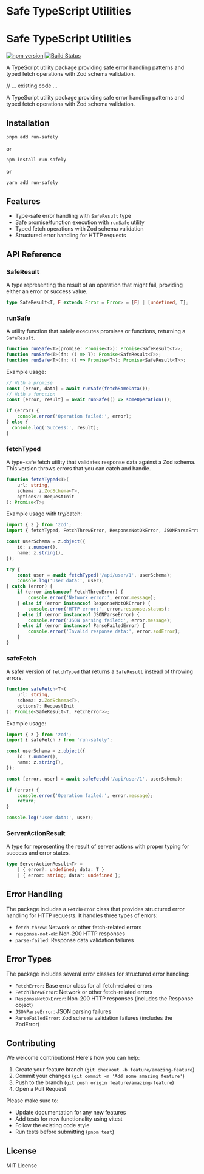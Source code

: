 # Safe TypeScript Utilities

# Safe TypeScript Utilities

[![npm version](https://badge.fury.io/js/run-safely.svg)](https://badge.fury.io/js/run-safely)
[![Build Status](https://github.com/evanwechsler/run-safely/actions/workflows/publish.yml/badge.svg)](https://github.com/yourusername/run-safely/actions)

A TypeScript utility package providing safe error handling patterns and typed fetch operations with Zod schema validation.

// ... existing code ...

A TypeScript utility package providing safe error handling patterns and typed fetch operations with Zod schema validation.

## Installation

```bash
pnpm add run-safely
```
or
```bash
npm install run-safely
```
or
```bash
yarn add run-safely
```


## Features

- Type-safe error handling with `SafeResult` type
- Safe promise/function execution with `runSafe` utility
- Typed fetch operations with Zod schema validation
- Structured error handling for HTTP requests

## API Reference

### SafeResult

A type representing the result of an operation that might fail, providing either an error or success value.

```typescript
type SafeResult<T, E extends Error = Error> = [E] | [undefined, T];
```


### runSafe

A utility function that safely executes promises or functions, returning a `SafeResult`.

```typescript
function runSafe<T>(promise: Promise<T>): Promise<SafeResult<T>>;
function runSafe<T>(fn: () => T): Promise<SafeResult<T>>;
function runSafe<T>(fn: () => Promise<T>): Promise<SafeResult<T>>;
```

Example usage:

```typescript
// With a promise
const [error, data] = await runSafe(fetchSomeData());
// With a function
const [error, result] = await runSafe(() => someOperation());

if (error) {
	console.error('Operation failed:', error);
} else {
  console.log('Success:', result);
}
```

### fetchTyped

A type-safe fetch utility that validates response data against a Zod schema. This version throws errors that you can catch and handle.

```typescript
function fetchTyped<T>(
	url: string,
	schema: z.ZodSchema<T>,
	options?: RequestInit
): Promise<T>;
```

Example usage with try/catch:

```typescript
import { z } from 'zod';
import { fetchTyped, FetchThrewError, ResponseNotOkError, JSONParseError, ParseFailedError } from 'run-safely';

const userSchema = z.object({
	id: z.number(),
	name: z.string(),
});

try {
	const user = await fetchTyped('/api/user/1', userSchema);
	console.log('User data:', user);
} catch (error) {
	if (error instanceof FetchThrewError) {
		console.error('Network error:', error.message);
	} else if (error instanceof ResponseNotOkError) {
		console.error('HTTP error:', error.response.status);
	} else if (error instanceof JSONParseError) {
		console.error('JSON parsing failed:', error.message);
	} else if (error instanceof ParseFailedError) {
		console.error('Invalid response data:', error.zodError);
	}
}
```

### safeFetch

A safer version of `fetchTyped` that returns a `SafeResult` instead of throwing errors.

```typescript
function safeFetch<T>(
	url: string,
	schema: z.ZodSchema<T>,
	options?: RequestInit
): Promise<SafeResult<T, FetchError>>;
```

Example usage:

```typescript
import { z } from 'zod';
import { safeFetch } from 'run-safely';

const userSchema = z.object({
	id: z.number(),
	name: z.string(),
});

const [error, user] = await safeFetch('/api/user/1', userSchema);

if (error) {
	console.error('Operation failed:', error.message);
	return;
}

console.log('User data:', user);
```

### ServerActionResult

A type for representing the result of server actions with proper typing for success and error states.

```typescript
type ServerActionResult<T> =
	| { error?: undefined; data: T }
	| { error: string; data?: undefined };
```


## Error Handling

The package includes a `FetchError` class that provides structured error handling for HTTP requests. It handles three types of errors:

- `fetch-threw`: Network or other fetch-related errors
- `response-not-ok`: Non-200 HTTP responses
- `parse-failed`: Response data validation failures

## Error Types

The package includes several error classes for structured error handling:

- `FetchError`: Base error class for all fetch-related errors
- `FetchThrewError`: Network or other fetch-related errors
- `ResponseNotOkError`: Non-200 HTTP responses (includes the Response object)
- `JSONParseError`: JSON parsing failures
- `ParseFailedError`: Zod schema validation failures (includes the ZodError)

## Contributing

We welcome contributions! Here's how you can help:

1. Create your feature branch (`git checkout -b feature/amazing-feature`)
2. Commit your changes (`git commit -m 'Add some amazing feature'`)
3. Push to the branch (`git push origin feature/amazing-feature`)
4. Open a Pull Request

Please make sure to:
- Update documentation for any new features
- Add tests for new functionality using vitest
- Follow the existing code style
- Run tests before submitting (`pnpm test`)

## License

MIT License
